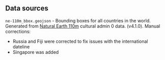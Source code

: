 ## Data sources

`ne-110m_bbox.geojson` - Bounding boxes for all countries in the world. Generated from [Natural Earth 110m](https://www.naturalearthdata.com/downloads/110m-cultural-vectors/) cultural admin 0 data. (v4.1.0). Manual corrections:

- Russia and Fiji were corrected to fix issues with the international dateline
- Singapore was added